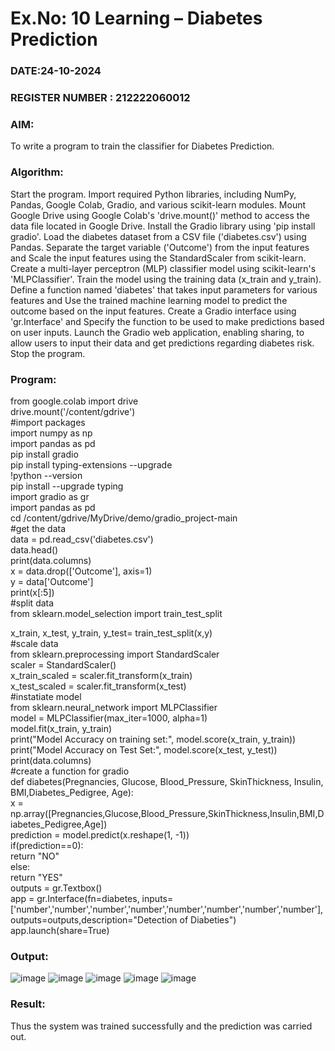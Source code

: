# Ex.No: 10 Learning – Diabetes Prediction
### DATE:24-10-2024                                                                   
### REGISTER NUMBER : 212222060012
### AIM: 
To write a program to train the classifier for Diabetes Prediction.
###  Algorithm:
Start the program.
Import required Python libraries, including NumPy, Pandas, Google Colab, Gradio, and various scikit-learn modules.
Mount Google Drive using Google Colab's 'drive.mount()' method to access the data file located in Google Drive.
Install the Gradio library using 'pip install gradio'.
Load the diabetes dataset from a CSV file ('diabetes.csv') using Pandas.
Separate the target variable ('Outcome') from the input features and Scale the input features using the StandardScaler from scikit-learn.
Create a multi-layer perceptron (MLP) classifier model using scikit-learn's 'MLPClassifier'.
Train the model using the training data (x_train and y_train).
Define a function named 'diabetes' that takes input parameters for various features and Use the trained machine learning model to predict the outcome based on the input features.
Create a Gradio interface using 'gr.Interface' and Specify the function to be used to make predictions based on user inputs.
Launch the Gradio web application, enabling sharing, to allow users to input their data and get predictions regarding diabetes risk.
Stop the program.
### Program:
from google.colab import drive<br>
drive.mount('/content/gdrive')<br>
#import packages<br>
import numpy as np<br>
import pandas as pd<br>
pip install gradio<br>
pip install typing-extensions --upgrade<br>
!python --version<br>
 pip install --upgrade typing<br>
import gradio as gr<br>
import pandas as pd<br>
cd /content/gdrive/MyDrive/demo/gradio_project-main<br>
#get the data<br>
data = pd.read_csv('diabetes.csv')<br>
data.head()<br>
print(data.columns)<br>
x = data.drop(['Outcome'], axis=1)<br>
y = data['Outcome']<br>
print(x[:5])<br>
#split data<br>
from sklearn.model_selection import train_test_split<br>

x_train, x_test, y_train, y_test= train_test_split(x,y)<br>
#scale data<br>
from sklearn.preprocessing import StandardScaler<br>
scaler = StandardScaler()<br>
x_train_scaled = scaler.fit_transform(x_train)<br>
x_test_scaled = scaler.fit_transform(x_test)<br>
#instatiate model<br>
from sklearn.neural_network import MLPClassifier<br>
model = MLPClassifier(max_iter=1000, alpha=1)<br>
model.fit(x_train, y_train)<br>
print("Model Accuracy on training set:", model.score(x_train, y_train))<br>
print("Model Accuracy on Test Set:", model.score(x_test, y_test))<br>
print(data.columns)<br>
#create a function for gradio<br>
def diabetes(Pregnancies, Glucose, Blood_Pressure, SkinThickness, Insulin, BMI,Diabetes_Pedigree, Age):<br>
    x = np.array([Pregnancies,Glucose,Blood_Pressure,SkinThickness,Insulin,BMI,Diabetes_Pedigree,Age])<br>
    prediction = model.predict(x.reshape(1, -1))<br>
    if(prediction==0):<br>
      return "NO"<br>
    else:<br>
      return "YES"<br>
outputs = gr.Textbox()<br>
app = gr.Interface(fn=diabetes, inputs=['number','number','number','number','number','number','number','number'], outputs=outputs,description="Detection of Diabeties")<br>
app.launch(share=True)<br>

### Output:
![image](https://github.com/user-attachments/assets/f418b140-f6cd-4718-8811-da876021fb98)
![image](https://github.com/user-attachments/assets/a9b7659d-57f0-412e-a1d7-3d32912745df)
![image](https://github.com/user-attachments/assets/d42ef3a5-edef-4543-86ea-2833ba8ed398)
![image](https://github.com/user-attachments/assets/00b07bd4-d54e-4526-b305-94f4f8c9b4a4)
![image](https://github.com/user-attachments/assets/b4568349-5a9d-4280-96b5-0e933d36ffca)

### Result:
Thus the system was trained successfully and the prediction was carried out.
